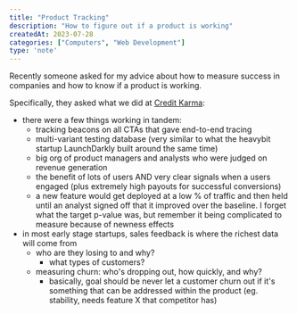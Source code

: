 ```yaml
---
title: "Product Tracking"
description: "How to figure out if a product is working"
createdAt: 2023-07-28
categories: ["Computers", "Web Development"]
type: 'note'
---
```


Recently someone asked for my advice about how to measure success in companies and how to know if a product is working.

Specifically, they asked what we did at [Credit Karma](/cv.html):
- there were a few things working in tandem:  
	- tracking beacons on all CTAs that gave end-to-end tracing
	- multi-variant testing database (very similar to what the heavybit startup LaunchDarkly built around the same time)
	- big org of product managers and analysts who were judged on revenue generation
	- the benefit of lots of users AND very clear signals when a users engaged (plus extremely high payouts for successful conversions)
	- a new feature would get deployed at a low % of traffic and then held until an analyst signed off that it improved over the baseline. I forget what the target p-value was, but remember it being complicated to measure because of newness effects
- in most early stage startups, sales feedback is where the richest data will come from
	- who are they losing to and why?
		- what types of customers?
	- measuring churn: who's dropping out, how quickly, and why?
		- basically, goal should be never let a customer churn out if it's something that can be addressed within the product (eg. stability, needs feature X that competitor has)